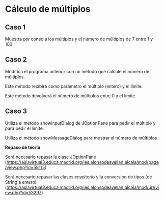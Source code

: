 # Cálculo de múltiplos

## Caso 1
Muestra por consola los múltiplos y el número de múltiplos de 7 entre 1 y 100

## Caso 2
Modifica el programa anterior con un método que calcule el número de múltiplos.

Este método recibirá como parámetro el múltiplo (entero) y el límite.

Este método devolverá el número de múltiplos entre 0 y el límite.

## Caso 3

Utiliza el método showInputDialog de JOptionPane para pedir el múltiplo y para pedir el límite.

Utiliza el método showMessageDialog para mostrar el número de múltiplos

**Repaso de teoría**

Será necesario repasar la clase JOptionPane (https://aulavirtual3.educa.madrid.org/ies.alonsodeavellan.alcala/mod/page/view.php?id=58115)

Será necesario repasar las clases envoltorio y la conversión de tipos (de String a entero) (https://aulavirtual3.educa.madrid.org/ies.alonsodeavellan.alcala/mod/url/view.php?id=53297)
